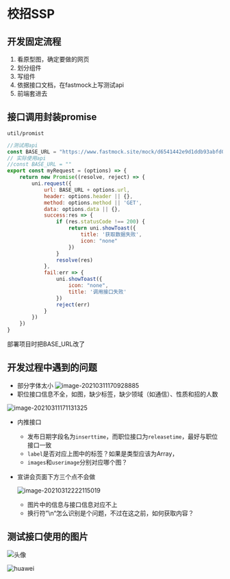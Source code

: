 # 校招SSP

## 开发固定流程

1. 看原型图，确定要做的网页
2. 划分组件
3. 写组件
4. 依据接口文档，在fastmock上写测试api
5. 前端套进去

## 接口调用封装promise

`util/promist`

```js
//测试用api
const BASE_URL = "https://www.fastmock.site/mock/d6541442e9d1ddb93abfd08c76d6a76b/api"
// 实际使用api
//const BASE_URL = ""
export const myRequest = (options) => {
	return new Promise((resolve, reject) => {
		uni.request({
			url: BASE_URL + options.url,
			header: options.header || {},
			method: options.method || 'GET',
			data: options.data || {},
			success:res => {
				if (res.statusCode !== 200) {
					return uni.showToast({
						title: '获取数据失败',
						icon: "none"
					})
				}
				resolve(res)
			},
			fail:err => {
				uni.showToast({
					icon: "none",
					title: '调用接口失败'
				})
				reject(err)
			}
		})
	})
}
```

部署项目时把BASE_URL改了

## 开发过程中遇到的问题

+ 部分字体太小
![image-20210311170928885](https://gitee.com/xinwuyun/myimage/raw/master/img/image-20210311170928885.png)
+ 职位接口信息不全，如图，缺少标签，缺少领域（如通信）、性质和招的人数

![image-20210311171131325](https://gitee.com/xinwuyun/myimage/raw/master/img/image-20210311171131325.png)

+ 内推接口
  + 发布日期字段名为`inserttime`，而职位接口为`releasetime`，最好与职位接口一致
  + `label`是否对应上图中的标签？如果是类型应该为Array，
  + `images`和`userimage`分别对应哪个图？
  
+ 宣讲会页面下方三个点不会做

  ![image-20210312222115019](https://gitee.com/xinwuyun/myimage/raw/master/img/image-20210312222115019.png)

  + 图片中的信息与接口信息对应不上
  + 换行符”\n“怎么识别是个问题，不过在这之前，如何获取内容？

## 测试接口使用的图片

![头像](https://gitee.com/xinwuyun/myimage/raw/master/img/头像.png)

![huawei](https://gitee.com/xinwuyun/myimage/raw/master/img/huawei.png)

